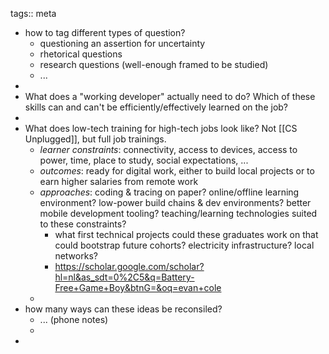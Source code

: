 tags:: meta

- how to tag different types of question?
	- questioning an assertion for uncertainty
	- rhetorical questions
	- research questions (well-enough framed to be studied)
	- ...
-
- What does a "working developer" actually need to do? Which of these skills can and can't be efficiently/effectively learned on the job?
-
- What does low-tech training for high-tech jobs look like?  Not [[CS Unplugged]], but full job trainings.
	- _learner constraints_: connectivity, access to devices, access to power, time, place to study, social expectations, ...
	- _outcomes_: ready for digital work, either to build local projects or to earn higher salaries from remote work
	- _approaches_: coding & tracing on paper? online/offline learning environment? low-power build chains & dev environments? better mobile development tooling?  teaching/learning technologies suited to these constraints?
		- what first technical projects could these graduates work on that could bootstrap future cohorts?  electricity infrastructure? local networks?
		- https://scholar.google.com/scholar?hl=nl&as_sdt=0%2C5&q=Battery-Free+Game+Boy&btnG=&oq=evan+cole
	-
- how many ways can these ideas be reconsiled?
	- ... (phone notes)
	-
-